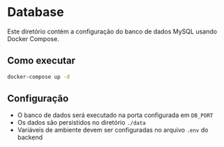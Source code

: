 # Database

Este diretório contém a configuração do banco de dados MySQL usando Docker Compose.

## Como executar

```bash
docker-compose up -d
```

## Configuração

- O banco de dados será executado na porta configurada em `DB_PORT`
- Os dados são persistidos no diretório `./data`
- Variáveis de ambiente devem ser configuradas no arquivo `.env` do backend
